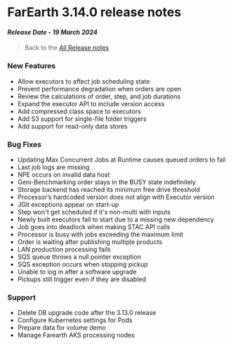 # FarEarth 3.14.0 release notes
#### *Release Date - 19 March 2024*

> Back to the [All Release notes](releaseNotesSummary.md)

### New Features
* Allow executors to affect job scheduling state
* Prevent performance degradation when orders are open
* Review the calculations of order, step, and job durations
* Expand the executor API to include version access
* Add compressed class space to executors
* Add S3 support for single-file folder triggers
* Add support for read-only data stores

### Bug Fixes
* Updating Max Concurrent Jobs at Runtime causes queued orders to fail
* Last job logs are missing
* NPE occurs on invalid data host
* Geni-Benchmarking order stays in the BUSY state indefinitely
* Storage backend has reached its minimum free drive threshold
* Processor’s hardcoded version does not align with Executor version
* JGit exceptions appear on start-up
* Step won't get scheduled if it's non-multi with inputs
* Newly built executors fail to start due to a missing new dependency
* Job goes into deadlock when making STAC API calls
* Processor is busy with jobs exceeding the maximum limit
* Order is waiting after publishing multiple products
* LAN production processing fails
* SQS queue throws a null pointer exception
* SQS exception occurs when stopping pickup
* Unable to log in after a software upgrade
* Pickups still trigger even if they are disabled

### Support
* Delete DB upgrade code after the 3.13.0 release
* Configure Kubernetes settings for Pods
* Prepare data for volume demo
* Manage Farearth AKS processing nodes